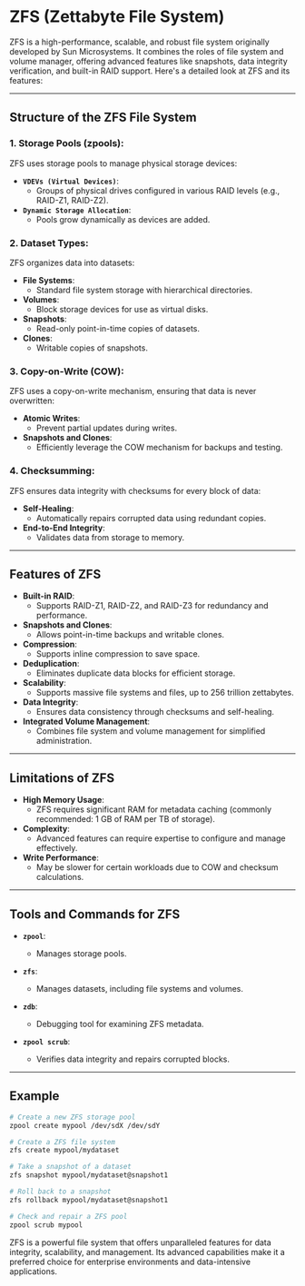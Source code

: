 # ZFS (Zettabyte File System)

ZFS is a high-performance, scalable, and robust file system originally developed by Sun Microsystems. It combines the roles of file system and volume manager, offering advanced features like snapshots, data integrity verification, and built-in RAID support. Here's a detailed look at ZFS and its features:

---

## Structure of the ZFS File System

### 1. Storage Pools (zpools):
ZFS uses storage pools to manage physical storage devices:

- **`VDEVs (Virtual Devices)`**:
    - Groups of physical drives configured in various RAID levels (e.g., RAID-Z1, RAID-Z2).
- **`Dynamic Storage Allocation`**:
    - Pools grow dynamically as devices are added.

### 2. Dataset Types:
ZFS organizes data into datasets:

- **File Systems**:
    - Standard file system storage with hierarchical directories.
- **Volumes**:
    - Block storage devices for use as virtual disks.
- **Snapshots**:
    - Read-only point-in-time copies of datasets.
- **Clones**:
    - Writable copies of snapshots.

### 3. Copy-on-Write (COW):
ZFS uses a copy-on-write mechanism, ensuring that data is never overwritten:

- **Atomic Writes**:
    - Prevent partial updates during writes.
- **Snapshots and Clones**:
    - Efficiently leverage the COW mechanism for backups and testing.

### 4. Checksumming:
ZFS ensures data integrity with checksums for every block of data:

- **Self-Healing**:
    - Automatically repairs corrupted data using redundant copies.
- **End-to-End Integrity**:
    - Validates data from storage to memory.

---

## Features of ZFS

- **Built-in RAID**:
    - Supports RAID-Z1, RAID-Z2, and RAID-Z3 for redundancy and performance.
- **Snapshots and Clones**:
    - Allows point-in-time backups and writable clones.
- **Compression**:
    - Supports inline compression to save space.
- **Deduplication**:
    - Eliminates duplicate data blocks for efficient storage.
- **Scalability**:
    - Supports massive file systems and files, up to 256 trillion zettabytes.
- **Data Integrity**:
    - Ensures data consistency through checksums and self-healing.
- **Integrated Volume Management**:
    - Combines file system and volume management for simplified administration.

---

## Limitations of ZFS

- **High Memory Usage**:
    - ZFS requires significant RAM for metadata caching (commonly recommended: 1 GB of RAM per TB of storage).
- **Complexity**:
    - Advanced features can require expertise to configure and manage effectively.
- **Write Performance**:
    - May be slower for certain workloads due to COW and checksum calculations.

---

## Tools and Commands for ZFS

- **`zpool`**:
    - Manages storage pools.

- **`zfs`**:
    - Manages datasets, including file systems and volumes.

- **`zdb`**:
    - Debugging tool for examining ZFS metadata.

- **`zpool scrub`**:
    - Verifies data integrity and repairs corrupted blocks.

---

## Example

```bash
# Create a new ZFS storage pool
zpool create mypool /dev/sdX /dev/sdY

# Create a ZFS file system
zfs create mypool/mydataset

# Take a snapshot of a dataset
zfs snapshot mypool/mydataset@snapshot1

# Roll back to a snapshot
zfs rollback mypool/mydataset@snapshot1

# Check and repair a ZFS pool
zpool scrub mypool
```

ZFS is a powerful file system that offers unparalleled features for data integrity, scalability, and management. Its advanced capabilities make it a preferred choice for enterprise environments and data-intensive applications.

